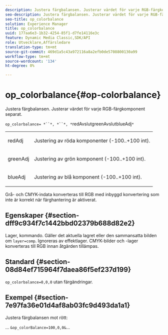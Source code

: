 ```yaml
---
description: Justera färgbalansen. Justerar värdet för varje RGB-färgkomponent separat.
seo-description: Justera färgbalansen. Justerar värdet för varje RGB-färgkomponent separat.
seo-title: op_colorbalance
solution: Experience Manager
title: op_colorbalance
uuid: 177aa6e3-1b32-4254-85f1-d7fe14116e3c
feature: Dynamic Media Classic,SDK/API
role: Utvecklare,Affärsledare
translation-type: tm+mt
source-git-commit: 469d1a5c43a972116a8a2efb0de5708800130a99
workflow-type: tm+mt
source-wordcount: '134'
ht-degree: 0%

---
```



# op_colorbalance{#op-colorbalance}

Justera färgbalansen. Justerar värdet för varje RGB-färgkomponent separat.

`op_colorbalance= *``*, *``*, *`redAvslutgreenAvslutblueAdj`*`

<table id="simpletable_BBDAA6FE9A0E48E3BD8304BDED776713"> 
 <tr class="strow"> 
  <td class="stentry"> <p><span class="varname"> redAdj</span> </p></td> 
  <td class="stentry"> <p>Justering av röda komponenter (-100..+100 int). </p></td> 
 </tr> 
 <tr class="strow"> 
  <td class="stentry"> <p><span class="varname"> greenAdj</span> </p></td> 
  <td class="stentry"> <p>Justering av grön komponent (-100..+100 int). </p></td> 
 </tr> 
 <tr class="strow"> 
  <td class="stentry"> <p><span class="varname"> blueAdj</span> </p></td> 
  <td class="stentry"> <p>Justering av blå komponent (-100..+100 int). </p></td> 
 </tr> 
</table>

Grå- och CMYK-indata konverteras till RGB med inbyggd konvertering som inte är korrekt när färghantering är aktiverat.

## Egenskaper {#section-dff9c934f7c1442bbd02379b688d82e2}

Lager, kommando. Gäller det aktuella lagret eller den sammansatta bilden om `layer=comp`. Ignoreras av effektlager. CMYK-bilder och -lager konverteras till RGB innan åtgärden tillämpas.

## Standard {#section-08d84ef715964f7daea86f5ef237d199}

`op_colorbalance=0,0,0` utan färgändringar.

## Exempel {#section-7e97fa36e01d4af8ab03fc9d493da1a1}

Justera färgbalansen mot rött:

… `&op_colorBalance=100,0,0&`…
